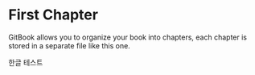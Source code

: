 # First Chapter

GitBook allows you to organize your book into chapters, each chapter is stored in a separate file like this one.


한글 테스트
